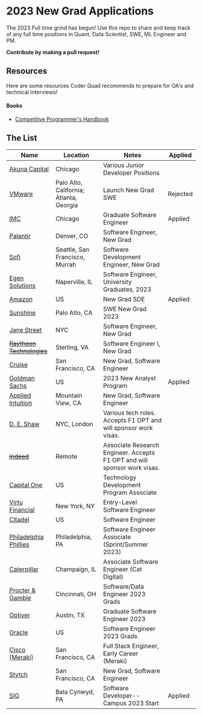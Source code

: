 # 2023 New Grad Applications

The 2023 Full time grind has begun! Use this repo to share and keep track of any full time positions in Quant, Data Scientist, SWE, ML Engineer and PM.

**Contribute by making a pull request!**

## Resources

Here are some resources Coder Quad recommends to prepare for OA's and technical interviews!

#### Books

- [Competitive Programmer's Handbook](https://cses.fi/book/book.pdf)

## The List

| Name                                   | Location | Notes                                   | Applied |
| -------------------------------------- | -------- | --------------------------------------- |  ------ |
| [Akuna Capital](https://akunacapital.com/careers?experience=junior&department=development#careers) | Chicago | Various Junior Developer Positions | |
| [VMware](https://careers.vmware.com/main/jobs/R2212905?lang=en-us) | Palo Alto, California; Atlanta, Georgia  | Launch New Grad SWE | Rejected | 
| [IMC](https://imc.wd5.myworkdayjobs.com/invitation/job/Chicago/Graduate-Software-Engineer_REQ-01946#utm_source=peoplepath) | Chicago| Graduate Software Engineer | Applied |
| [Palantir](https://jobs.lever.co/palantir/c34b424e-caf2-455a-b104-ae1096ccca29) | Denver, CO | Software Engineer, New Grad | |
| [Sofi](https://www.sofi.com/careers/job/?gh_jid=5110537003) | Seattle, San Francisco, Murrah | Software Development Engineer, New Grad | |
| [Egen Solutions](https://jobs.lever.co/egensolutions/b8241d47-ab6c-456c-823d-1a6bd59e402f) | Naperville, IL | Software Engineer, University Graduates, 2023 | |
| [Amazon](https://www.amazon.jobs/en/jobs/2080728/software-development-engineer-2023-us) | US | New Grad SDE | Applied |
| [Sunshine](https://jobs.lever.co/sunshine/a576f278-9748-49ab-b0b5-1104ef8880c4/apply) | Palo Alto, CA | SWE New Grad 2023 | |
| [Jane Street](https://www.janestreet.com/join-jane-street/position/6214578002/) | NYC | Software Engineer, New Grad | |
| [~~Raytheon Technologies~~](https://careers.rtx.com/global/en/job/01544342) | Sterling, VA | Software Engineer I, New Grad | |
| [Cruise](https://boards.greenhouse.io/cruise/jobs/3466899?gh_jid=3466899&gh_src=1xdap08r1) | San Francisco, CA | New Grad, Software Engineer | |
| [Goldman Sachs](https://www.goldmansachs.com/careers/students/programs/americas/new-analyst-program.html) | US | 2023 New Analyst Program | Applied |
| [Applied Intuition](https://jobs.lever.co/applied/?team=New%20Grad) | Mountain View, CA | New Grad, Software Engineer | |
| [D. E. Shaw](https://www.deshaw.com/careers/choose-your-path) | NYC, London | Various tech roles. Accepts F1 OPT and will sponsor work visas. | |
| [~~Indeed~~](https://university.indeed.jobs/university/jobs/39977?lang=en-us) | Remote | Associate Research Engineer. Accepts F1 OPT and will sponsor work visas. | |
| [Capital One](https://www.capitalonecareers.com/job/mclean/technology-development-program-associate-2023/31238/31914108720) | US | Technology Development Program Associate | |
| [Virtu Financial](https://www.virtu.com/careers/) | New York, NY | Entry-Level Software Engineer | |
| [Citadel](https://www.citadel.com/careers/open-positions/positions-for-students/?keyword=Full%20Time) | US | Software Engineer | |
| [Philadelphia Phillies](https://boards.greenhouse.io/philadelphiaphilliesrddepartment/jobs/5203393003?gh_src=99fc01a23us) | Philadelphia, PA | Software Engineer Associate (Sprint/Summer 2023) |
| [Caterpillar](https://careers.caterpillar.com/en/jobs/job/r0000140356-2023-associate-software-engineer-cat-digital/?source=LinkedIn) | Champaign, IL | Associate Software Engineer (Cat Digital) |
| [Procter & Gamble](https://www.pgcareers.com/job/cincinnati/software-data-engineer-2023-grads/936/32401863136) | Cincinnati, OH | Software/Data Engineer 2023 Grads |
| [Optiver](https://www.optiver.com/working-at-optiver/career-opportunities/6254739002/?gh_src=9fb491cd2&gh_src=9fb491cd2) | Austin, TX | Graduate Software Engineer 2023 |
| [Oracle](https://eeho.fa.us2.oraclecloud.com/hcmUI/CandidateExperience/en/sites/CX_1/job/175340/?location=United+States&locationId=300000000149325&selectedFlexFieldsFacets=%22AttributeChar13%7CCampus%22) | US | Software Engineer 2023 Grads |
| [Cisco (Meraki)](https://jobs.cisco.com/jobs/ProjectDetail/Full-Stack-Engineer-Early-Career-Meraki/1372139) | San Francisco, CA | Full Stack Engineer, Early Career (Meraki) |
| [Stytch](https://jobs.ashbyhq.com/stytch/b4ee9734-3657-4393-8eca-269ae179d7eb) | San Francisco, CA | New Grad, Software Engineer |
| [SIG](https://careers.sig.com/job/SUSQA004Y6229)  | Bala Cynwyd, PA | Software Developer--Campus 2023 Start | Applied | 
